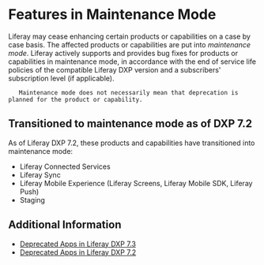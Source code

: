 # Features in Maintenance Mode

Liferay may cease enhancing certain products or capabilities on a case by case basis. The affected products or capabilities are put into _maintenance mode_. Liferay actively supports and provides bug fixes for products or capabilities in maintenance mode, in accordance with the end of service life policies of the compatible Liferay DXP version and a subscribers' subscription level (if applicable).

```note::
   Maintenance mode does not necessarily mean that deprecation is planned for the product or capability.
```

## Transitioned to maintenance mode as of DXP 7.2

As of Liferay DXP 7.2, these products and capabilities have transitioned into maintenance mode:

* Liferay Connected Services
* Liferay Sync
* Liferay Mobile Experience (Liferay Screens, Liferay Mobile SDK, Liferay Push)
* Staging

## Additional Information

* [Deprecated Apps in Liferay DXP 7.3](./deprecations-in-liferay-dxp-7-3.md)
* [Deprecated Apps in Liferay DXP 7.2](./deprecations-in-liferay-dxp-7-2.md)
